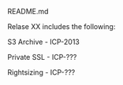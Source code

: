 README.md

Relase XX includes the following:

S3 Archive - ICP-2013

Private SSL - ICP-???

Rightsizing - ICP-???



